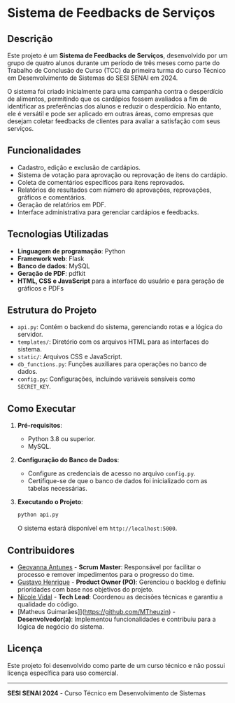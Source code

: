 # Sistema de Feedbacks de Serviços

## Descrição
Este projeto é um **Sistema de Feedbacks de Serviços**, desenvolvido por um grupo de quatro alunos durante um período de três meses como parte do Trabalho de Conclusão de Curso (TCC) da primeira turma do curso Técnico em Desenvolvimento de Sistemas do SESI SENAI em 2024.

O sistema foi criado inicialmente para uma campanha contra o desperdício de alimentos, permitindo que os cardápios fossem avaliados a fim de identificar as preferências dos alunos e reduzir o desperdício. No entanto, ele é versátil e pode ser aplicado em outras áreas, como empresas que desejam coletar feedbacks de clientes para avaliar a satisfação com seus serviços.

## Funcionalidades
- Cadastro, edição e exclusão de cardápios.
- Sistema de votação para aprovação ou reprovação de itens do cardápio.
- Coleta de comentários específicos para itens reprovados.
- Relatórios de resultados com número de aprovações, reprovações, gráficos e comentários.
- Geração de relatórios em PDF.
- Interface administrativa para gerenciar cardápios e feedbacks.

## Tecnologias Utilizadas
- **Linguagem de programação**: Python
- **Framework web**: Flask
- **Banco de dados**: MySQL
- **Geração de PDF**: pdfkit
- **HTML, CSS e JavaScript** para a interface do usuário e para geração de gráficos e PDFs

## Estrutura do Projeto
- `api.py`: Contém o backend do sistema, gerenciando rotas e a lógica do servidor.
- `templates/`: Diretório com os arquivos HTML para as interfaces do sistema.
- `static/`: Arquivos CSS e JavaScript.
- `db_functions.py`: Funções auxiliares para operações no banco de dados.
- `config.py`: Configurações, incluindo variáveis sensíveis como `SECRET_KEY`.

## Como Executar
1. **Pré-requisitos**:
   - Python 3.8 ou superior.
   - MySQL.

2. **Configuração do Banco de Dados**:
   - Configure as credenciais de acesso no arquivo `config.py`.
   - Certifique-se de que o banco de dados foi inicializado com as tabelas necessárias.

3. **Executando o Projeto**:
   ```bash
   python api.py
   ```
   O sistema estará disponível em `http://localhost:5000`.

## Contribuidores
- [Geovanna Antunes](https://github.com/geovanninhaA) - **Scrum Master**: Responsável por facilitar o processo e remover impedimentos para o progresso do time.
- [Gustavo Henrique](https://github.com/GustaDev07) - **Product Owner (PO)**: Gerenciou o backlog e definiu prioridades com base nos objetivos do projeto.
- [Nicole Vidal](https://github.com/ni-vis) - **Tech Lead**: Coordenou as decisões técnicas e garantiu a qualidade do código.
- [Matheus Guimarães]](https://github.com/MTheuzin) - **Desenvolvedor(a)**: Implementou funcionalidades e contribuiu para a lógica de negócio do sistema.

## Licença
Este projeto foi desenvolvido como parte de um curso técnico e não possui licença específica para uso comercial.

---

**SESI SENAI 2024** - Curso Técnico em Desenvolvimento de Sistemas
